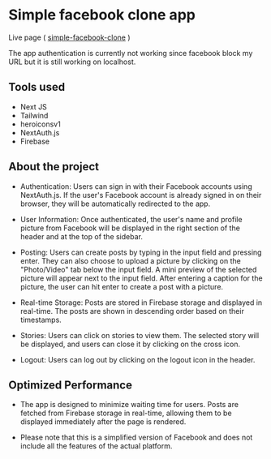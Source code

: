 # Simple facebook clone app

Live page ( [simple-facebook-clone](https://precious-profiterole-4afe41.netlify.app/) )

The app authentication is currently not working since facebook block my URL but it is still working on localhost. 

## Tools used

- Next JS
- Tailwind
- heroiconsv1
- NextAuth.js
- Firebase

## About the project

- Authentication: Users can sign in with their Facebook accounts using NextAuth.js. If the user's Facebook account is already signed in on their browser, they will be automatically redirected to the app.

- User Information: Once authenticated, the user's name and profile picture from Facebook will be displayed in the right section of the header and at the top of the sidebar.

- Posting: Users can create posts by typing in the input field and pressing enter. They can also choose to upload a picture by clicking on the "Photo/Video" tab below the input field. A mini preview of the selected picture will appear next to the input field. After entering a caption for the picture, the user can hit enter to create a post with a picture.

- Real-time Storage: Posts are stored in Firebase storage and displayed in real-time. The posts are shown in descending order based on their timestamps.

- Stories: Users can click on stories to view them. The selected story will be displayed, and users can close it by clicking on the cross icon.

- Logout: Users can log out by clicking on the logout icon in the header.

## Optimized Performance

- The app is designed to minimize waiting time for users. Posts are fetched from Firebase storage in real-time, allowing them to be displayed immediately after the page is rendered.

- Please note that this is a simplified version of Facebook and does not include all the features of the actual platform.
